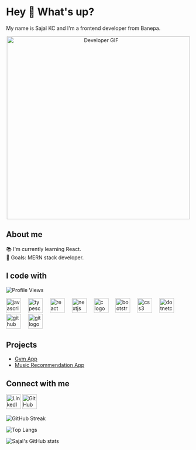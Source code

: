 <h1 align="left">Hey 👋 What's up?</h1>

<p align="left">My name is Sajal KC and I'm a frontend developer from Banepa.</p>
<div align="center">
  <img src="https://media.giphy.com/media/qgQUggAC3Pfv687qPC/giphy.gif" alt="Developer GIF" width="500"/>
</div>

<h2 align="left">About me</h2>

<p align="left">📚 I'm currently learning React.<br>🎯 Goals: MERN stack developer.</p>

<h2 align="left">I code with</h2>

<p align="left">
  <img src="https://komarev.com/ghpvc/?username=sajalkc&color=blue" alt="Profile Views" />
</p>

<div align="left">
  <img src="https://cdn.jsdelivr.net/gh/devicons/devicon/icons/javascript/javascript-original.svg" height="40" alt="javascript logo" />
  <img width="12" />
  <img src="https://cdn.jsdelivr.net/gh/devicons/devicon/icons/typescript/typescript-original.svg" height="40" alt="typescript logo" />
  <img width="12" />
  <img src="https://cdn.jsdelivr.net/gh/devicons/devicon/icons/react/react-original.svg" height="40" alt="react logo" />
  <img width="12" />
  <img src="https://cdn.jsdelivr.net/gh/devicons/devicon/icons/nextjs/nextjs-original.svg" height="40" alt="nextjs logo" />
  <img width="12" />
  <img src="https://cdn.jsdelivr.net/gh/devicons/devicon/icons/c/c-original.svg" height="40" alt="c logo" />
  <img width="12" />
  <img src="https://cdn.jsdelivr.net/gh/devicons/devicon/icons/bootstrap/bootstrap-original.svg" height="40" alt="bootstrap logo" />
  <img width="12" />
  <img src="https://cdn.jsdelivr.net/gh/devicons/devicon/icons/css3/css3-original.svg" height="40" alt="css3 logo" />
  <img width="12" />
  <img src="https://cdn.jsdelivr.net/gh/devicons/devicon/icons/dotnetcore/dotnetcore-original.svg" height="40" alt="dotnetcore logo" />
  <img width="12" />
  <img src="https://cdn.jsdelivr.net/gh/devicons/devicon/icons/github/github-original.svg" height="40" alt="github logo" />
  <img width="12" />
  <img src="https://cdn.jsdelivr.net/gh/devicons/devicon/icons/git/git-original.svg" height="40" alt="git logo" />
  <img width="12" />
</div>

<h2 align="left">Projects</h2>

- [Gym App](https://gym-website-chi-ivory.vercel.app/)
- [Music Recommendation App](https://music-recommendation-app-eight.vercel.app/)


<h2 align="left">Connect with me</h2>

<p align="left">
  <a href="https://www.linkedin.com/in/sajal-khatri-ab7938325/"><img src="https://cdn.jsdelivr.net/gh/devicons/devicon/icons/linkedin/linkedin-original.svg" height="40" alt="LinkedIn logo" /></a>
  <a href="https://github.com/sajalkctries"><img src="https://cdn.jsdelivr.net/gh/devicons/devicon/icons/github/github-original.svg" height="40" alt="GitHub logo" /></a>
</p>

<!-- GitHub Streak -->
![GitHub Streak](https://github-readme-streak-stats.herokuapp.com/?user=sajalkc&theme=dark&hide_border=true)

<!-- Top Languages -->
![Top Langs](https://github-readme-stats.vercel.app/api/top-langs/?username=sajalkc&layout=compact&theme=dark&hide_border=true)

<!-- GitHub Stats -->
![Sajal's GitHub stats](https://github-readme-stats.vercel.app/api?username=sajalkc&show_icons=true&theme=dark&hide_border=true)
